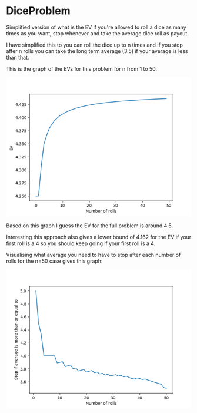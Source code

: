 # DiceProblem

Simplified version of what is the EV if you're allowed to roll a dice as many times as you want, stop whenever and take the average dice roll as payout.

I have simplified this to you can roll the dice up to n times and if you stop
after n rolls you can take the long term average (3.5) if your average is less
than that.

This is the graph of the EVs for this problem for n from 1 to 50.

![EVs for the simplified problem](./EV_for_simplified_problem.png)

Based on this graph I guess the EV for the full problem is around 4.5.

Interesting this approach also gives a lower bound of 4.162 for the EV if your
first roll is a 4 so you should keep going if your first roll is a 4.

Visualising what average you need to have to stop after each number of rolls
for the n=50 case gives this graph:

![Stop values for n=50](./StopValues.png)
